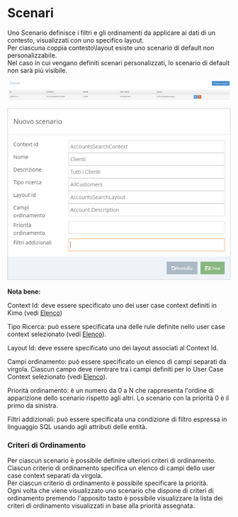 # Scenari

Uno Scenario definisce i filtri e gli ordinamenti da applicare ai dati di un contesto, visualizzati con uno specifico layout.   
Per ciascuna coppia contesto\layout esiste uno scenario di default non personalizzabile.  
Nel caso in cui vengano definiti scenari personalizzati, lo scenario di default non sarà più visibile.

![](../../.gitbook/assets/image%20%2842%29.png)

![](../../.gitbook/assets/image%20%2824%29.png)

**Nota bene:**

Context Id: deve essere specificato uno dei user case context definiti in Kimo \(vedi [Elenco](layout/list/)\)

Tipo Ricerca: può essere specificata una delle rule definite nello user case context selezionato \(vedi [Elenco](layout/list/)\).

Layout Id: deve essere specificato uno dei layout associati al Context Id.

Campi ordinamento: può essere specificato un elenco di campi separati da virgola. Ciascun campo deve rientrare tra i campi definiti per lo User Case Context selezionato \(vedi [Elenco](layout/list/)\).

Priorità ordinamento: è un numero da 0 a N che rappresenta l'ordine di apparizione dello scenario rispetto agli altri. Lo scenario con la priorità 0 è il primo da sinistra.

Filtri addizionali: può essere specificata una condizione di filtro espressa in linguaggio SQL usando agli attributi delle entità.

### Criteri di Ordinamento

Per ciascun scenario è possibile definire ulteriori criteri di ordinamento.  
Ciascun criterio di ordinamento specifica un elenco di campi dello user case context separati da virgola.  
Per ciascun criterio di ordinamento è possibile specificare la priorità.  
Ogni volta che viene visualizzato uno scenario che dispone di  criteri di ordinamento premendo l'apposito tasto è possibile visualizzare la lista dei criteri di ordinamento visualizzati in base alla priorità assegnata.



